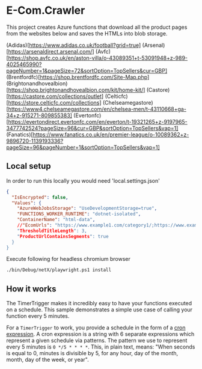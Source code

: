 # E-Com.Crawler 

This project creates Azure functions that download all the product pages from the websites below and saves the HTMLs into blob storage.

(Adidas)[https://www.adidas.co.uk/football?grid=true]
(Arsenal)[https://arsenaldirect.arsenal.com/]
(Avfc)[https://shop.avfc.co.uk/en/aston-villa/o-43089351+t-53091948+z-989-4025465990?pageNumber=1&pageSize=72&sortOption=TopSellers&cur=GBP]
(Brentfordfc)[https://shop.brentfordfc.com/Site-Map.php]
(Brightonandhovealbion)[https://shop.brightonandhovealbion.com/kit/home-kit/]
(Castore)[https://castore.com/collections/outlet]
(Celticfc)[https://store.celticfc.com/collections]
(Chelseamegastore)[https://www4.chelseamegastore.com/en/chelsea-men/t-43110668+ga-34+z-915271-809855383]
(Evertonfc)[https://evertondirect.evertonfc.com/en/everton/t-19321265+z-9197965-3477742524?pageSize=96&cur=GBP&sortOption=TopSellers&vap=1]
(Fanatics)[https://www.fanatics.co.uk/en/premier-league/o-10089362+z-9896720-1139193336?pageSize=96&pageNumber=1&sortOption=TopSellers&vap=1]

## Local setup
In order to run this locally you would need 'local.settings.json'

```json
{
  "IsEncrypted": false,
  "Values": {
    "AzureWebJobsStorage": "UseDevelopmentStorage=true",
    "FUNCTIONS_WORKER_RUNTIME": "dotnet-isolated",
    "ContainerName": "html-data",
    //"EcomUrls": "https://www.example1.com/category1/;https://www.example2.com/category2/,
    "ThresholdTitleLength": 3,
    "ProductUrlContainsSegments": true
  }
}
```

Execute following for headless chromium browser

```bash
./bin/Debug/netX/playwright.ps1 install
```

## How it works

The TimerTrigger makes it incredibly easy to have your functions executed on a schedule. 
This sample demonstrates a simple use case of calling your function every 5 minutes.

For a `TimerTrigger` to work, you provide a schedule in the form of a [cron expression](https://en.wikipedia.org/wiki/Cron#CRON_expression). 
A cron expression is a string with 6 separate expressions which represent a given schedule via patterns.
The pattern we use to represent every 5 minutes is `0 */5 * * * *`. 
This, in plain text, means: "When seconds is equal to 0, minutes is divisible by 5, for any hour, day of the month, month, day of the week, or year".

<!-- ## (Learn More)[https://learn.microsoft.com/en-us/azure/azure-functions/functions-bindings-timer?tabs=python-v2%2Cisolated-process%2Cnodejs-v4&pivots=programming-language-csharp] -->
